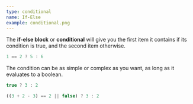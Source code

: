 ```yaml
---
type: conditional
name: If-Else
example: conditional.png
---
```


The **if-else block** or **conditional** will give you the first item it
contains if its condition is true, and the second item otherwise.

```javascript
1 == 2 ? 5 : 6
```

The condition can be as simple or complex as you want, as long as it evaluates
to a boolean.

```javascript
true ? 3 : 2
```
```javascript
((3 + 2 - 3) == 2 || false) ? 3 : 2
```

